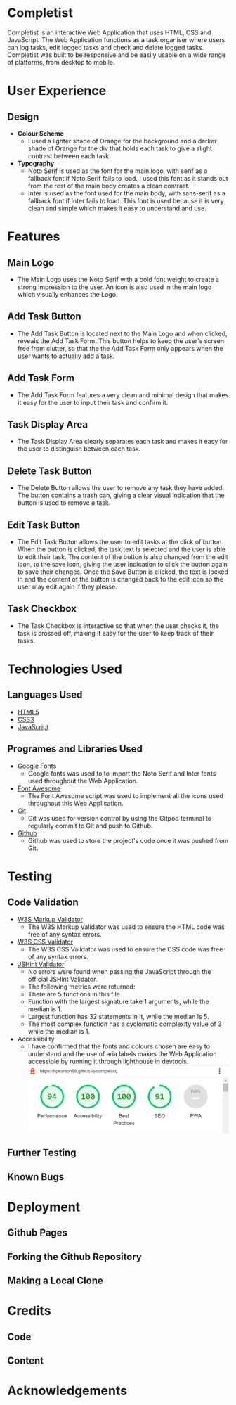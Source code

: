 # Completist
Completist is an interactive Web Application that uses HTML, CSS and JavaScript. The Web Application functions as a task organiser where users can log tasks, edit logged tasks and check and delete logged tasks. Completist was built to be responsive and be easily usable on a wide range of platforms, from desktop to mobile.

# User Experience

## Design
* **Colour Scheme**
    * I used a lighter shade of Orange for the background and a darker shade of Orange for the div that holds each task to give a slight contrast between each task.
* **Typography**
    * Noto Serif is used as the font for the main logo, with serif as a fallback font if Noto Serif fails to load. I used this font as it stands out from the rest of the main body creates a clean contrast.
    * Inter is used as the font used for the main body, with sans-serif as a fallback font if Inter fails to load. This font is used because it is very clean and simple which makes it easy to understand and use.
# Features
## Main Logo
* The Main Logo uses the Noto Serif with a bold font weight to create a strong impression to the user. An icon is also used in the main logo which visually enhances the Logo.
## Add Task Button
*  The Add Task Button is located next to the Main Logo and when clicked, reveals the Add Task Form.
This button helps to keep the user's screen free from clutter, so that the the Add Task Form only appears when the user wants to actually add a task.
## Add Task Form
* The Add Task Form features a very clean and minimal design that makes it easy for the user to input their task and confirm it.
## Task Display Area
* The Task Display Area clearly separates each task and makes it easy for the user to distinguish between each task.
## Delete Task Button
* The Delete Button allows the user to remove any task they have added. The button contains a trash can, giving a clear visual indication that the button is used to remove a task.
## Edit Task Button
* The Edit Task Button allows the user to edit tasks at the click of button. When the button is clicked, the task text is selected and the user is able to edit their task. The content of the button is also changed from the edit icon, to the save icon, giving the user indication to click the button again to save their changes. Once the Save Button is clicked, the text is locked in and the content of the button is changed back to the edit icon so the user may edit again if they please.
## Task Checkbox
* The Task Checkbox is interactive so that when the user checks it, the task is crossed off, making it easy for the user to keep track of their tasks.
# Technologies Used
## Languages Used
* [HTML5](https://en.wikipedia.org/wiki/HTML5)
* [CSS3](https://en.wikipedia.org/wiki/CSS)
* [JavaScript](https://en.wikipedia.org/wiki/JavaScript)
## Programes and Libraries Used
* [Google Fonts](https://fonts.google.com/)
    * Google fonts was used to to import the Noto Serif and Inter fonts used throughout the Web Application.
* [Font Awesome](https://fontawesome.com/icons)
    * The Font Awesome script was used to implement all the icons used throughout this Web Application.
* [Git](https://git-scm.com/)            
    * Git was used for version control by using the Gitpod terminal to regularly commit to Git and push to Github.
* [Github](https://github.com/)
    * Github was used to store the project's code once it was pushed from Git.
# Testing
## Code Validation
* [W3S Markup Validator](https://validator.w3.org/#validate_by_input)
    * The W3S Markup Validator was used to ensure the HTML code was free of any syntax errors.
* [W3S CSS Validator](https://jigsaw.w3.org/css-validator/#validate_by_input)
    * The W3S CSS Validator was used to ensure the CSS code was free of any syntax errors.
* [JSHint Validator](https://jshint.com/)
    * No errors were found when passing the JavaScript through the official JSHint Validator.
    * The following metrics were returned:
    * There are 5 functions in this file.
    * Function with the largest signature take 1 arguments, while the median is 1.
    * Largest function has 32 statements in it, while the median is 5.
    * The most complex function has a cyclomatic complexity value of 3 while the median is 1.
* Accessibility
    * I have confirmed that the fonts and colours chosen are easy to understand and the use of aria labels makes the Web Application accessible by running it through lighthouse in devtools.
![Screenshot of lighthouse results](assets/images/lighthouse-score.png)
## Further Testing
## Known Bugs

# Deployment
## Github Pages
## Forking the Github Repository
## Making a Local Clone

# Credits
## Code
## Content

# Acknowledgements




            
